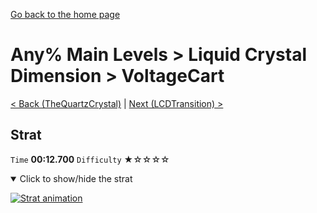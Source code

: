 [Go back to the home page](https://github.com/Doublevil/scbspeedrun)

# Any% Main Levels > Liquid Crystal Dimension > VoltageCart

[< Back (TheQuartzCrystal)](https://github.com/Doublevil/scbspeedrun/blob/main/levels/any_ml/LCD/TheQuartzCrystal.md) | [Next (LCDTransition) >](https://github.com/Doublevil/scbspeedrun/blob/main/levels/any_ml/LCD/LCDTransition.md)

## Strat

`Time` **00:12.700** `Difficulty` ★☆☆☆☆
<details open>
  <summary>Click to show/hide the strat</summary>

  [![Strat animation](https://github.com/Doublevil/scbspeedrun/blob/main/media/levels/LCD/VoltageCart_Strat.webp)](https://github.com/Doublevil/scbspeedrun/blob/main/media/levels/LCD/VoltageCart_Strat.mp4?raw=true)
</details>
